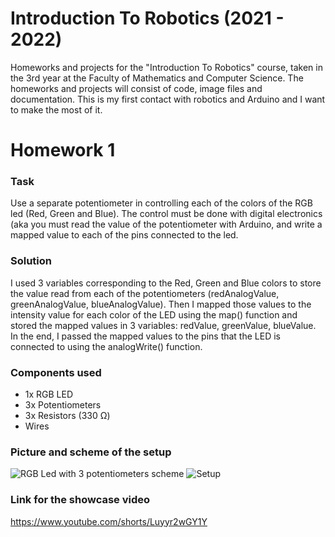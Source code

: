 # Introduction To Robotics (2021 - 2022)
Homeworks and projects for the "Introduction To Robotics" course, taken in the 3rd year at the Faculty of Mathematics and Computer Science. The homeworks and projects will consist of code, image files and documentation. This is my first contact with robotics and Arduino and I want to make the most of it.

# Homework 1
### Task
Use a separate potentiometer in controlling each of the colors of the RGB led (Red, Green and Blue). The control must be done with digital electronics (aka you must read the value of the potentiometer with Arduino, and write a mapped value to each of the pins connected to the led.

### Solution
I used 3 variables corresponding to the Red, Green and Blue colors to store the value read from each of the potentiometers (redAnalogValue, greenAnalogValue, blueAnalogValue). Then I mapped those values to the intensity value for each color of the LED using the map() function and stored the mapped values in 3 variables: redValue, greenValue, blueValue. In the end, I passed the mapped values to the pins that the LED is connected to using the analogWrite() function.

### Components used
- 1x RGB LED
- 3x Potentiometers
- 3x Resistors (330 Ω)
- Wires

### Picture and scheme of the setup

![RGB Led with 3 potentiometers scheme](https://user-images.githubusercontent.com/34553466/198073146-00734fee-80fe-4749-86ed-1c23608bd8ce.png)
![Setup](https://user-images.githubusercontent.com/34553466/198073190-bce97339-9b69-43d1-a48b-790c34924ac2.jpg)

### Link for the showcase video
https://www.youtube.com/shorts/Luyyr2wGY1Y
